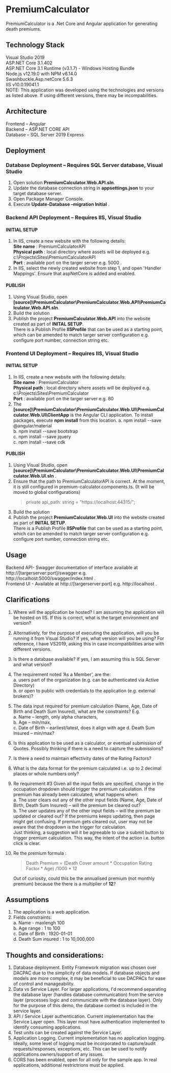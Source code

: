 # PremiumCalculator
PremiumCalculator is a .Net Core and Angular application for generating death premiums.


## Technology Stack 
Visual Studio 2019  
ASP.NET Core 3.1.402  
ASP.NET Core 3.1 Runtime (v3.1.7) - Windows Hosting Bundle   
Node.js v12.19.0 with NPM v6.14.0   
Swashbuckle.Asp.netCore 5.6.3   
IIS v10.0.19041.1   
NOTE: This application was developed using the technologies and versions as listed above. If using different versions, there may be incompabilities.    

 
## Architecture 
Frontend – Angular   
Backend – ASP.NET CORE API   
Database – SQL Server 2019 Express    


## Deployment 

### Database Deployment – Requires SQL Server database, Visual Studio  
1. Open solution **PremiumCalculator.Web.API.sln**. 
2. Update the database connection string in **appsettings.json** to your target database server. 
3. Open Package Manager Console. 
4. Execute **Update-Database –migration Initial** . 

 
### Backend API Deployment – Requires IIS, Visual Studio 
#### INITIAL SETUP
1. In IIS, create a new website with the following details:  
	**Site name** : PremiumCalculatorAPI   
	**Physical path** : local directory where assets will be deployed e.g. c:\Projects\Sites\PremiumCalculatorAPI   
	**Port** : available port on the targer server e.g. 5000 .   
2. In IIS, select the newly created website from step 1, and open 'Handler Mappings'.  Ensure that aspNetCore is added and enabled. 

#### PUBLISH 
1. Using Visual Studio, open **[source]\PremiumCalculator\PremiumCalculator.Web.API\PremiumCalculator.Web.API.sln**. 
2. Build the solution
3. Publish the project **PremiumCalculator.Web.API** into the website created as part of **INITAL SETUP**.  
There is a Publish Profile **IISProfile** that can be used as a starting point, which can be amended to match targer server configuration e.g. configure port number, connection string etc. 

 
### Frontend UI Deployment – Requires IIS, Visual Studio 
#### INITIAL SETUP
1. In IIS, create a new website with the following details:   
	**Site name** : PremiumCalculator   
	**Physical path** : local directory where assets will be deployed e.g. c:\Projects\Sites\PremiumCalculator  
	**Port** : available port on the targer server e.g. 80 
2. The **[source]\PremiumCalculator\PremiumCalculator.Web.UI\PremiumCalculator.Web.UI\ClientApp** is the Angular CLI application.  To install packages, execute **npm install** from this location.
	a. npm install --save @angular/material  
	b. npm install --save bootstrap  
	c. npm install --save jquery  
	c. npm install --save cdk   

#### PUBLISH
1. Using Visual Studio, open **[source]\PremiumCalculator\PremiumCalculator.Web.UI\PremiumCalculator.Web.UI.sln** . 
2. Ensure that the path to PremiumCalculatorAPI is correct. At the moment, it is still configured in premium-calculator.components.ts.  (It will be moved to global configurations) 
	> private api_path: string = "https://localhost:44315/";
3. Build the solution
4. Publish the project **PremiumCalculator.Web.UI** into the website created as part of **INITAL SETUP**.   
There is a Publish Profile **IISProfile** that can be used as a starting point, which can be amended to match targer server configuration e.g. configure port number, connection string etc. 


## Usage 
Backend API- Swagger documentation of interface available at http://[targerserver:port]/swagger e.g. http://localhost:5000/swagger/index.html .  
Frontend UI - Available at http://[targerserver:port] e.g. http://localhost .

## Clarifications
1.	Where will the application be hosted? I am assuming the application will be hosted on IIS.  If this is correct, what is the target environment and version?
2.	Alternatively, for the purpose of executing the application, will you be running it from Visual Studio?  If yes, what version will you be using?  For reference, I have VS2019, asking this in case incompatibilities arise with different versions.
3.	Is there a database available?  If yes, I am assuming this is SQL Server and what version?    
4.	The requirement noted ‘As a Member’, are the:  
	a. users part of the organization (e.g. can be authenticated via Active Directory)  
	b. or open to public with credentials to the application (e.g. external brokers)?
5.	The data input required for premium calculation (Name, Age, Date of Birth and Death Sum Insured), what are the constraints? E.g.  
	a. Name – length, only alpha characters,  
	b. Age – min/max,   
	c. Date of Birth – earliest/latest, does it align with age 
	d. Death Sum Insured – min/max?
6.	Is this application to be used as a calculator, or eventual submission of Quotes.  Possibly thinking if there is a need to capture the submissions?  
7.	Is there a need to maintain effectivity dates of the Rating Factors? 
8.	What is the data format for the premium calculated i.e. up to 2 decimal places or whole numbers only?
9.	Re requirement #3 Given all the input fields are specified, change in the occupation dropdown should trigger the premium calculation.  If the premium has already been calculated, what happens when:  
	a. The user clears out any of the other input fields (Name, Age, Date of Birth, Death Sum Insured)  – will the premium be cleared out?  
	b. The user  updates any of the other input fields – will the premium be updated or cleared out?  If the premiums keeps updating, then page might get confusing.  If premium gets cleared out, user may not be aware that the dropdown is the trigger for calculation.   
Just thinking, a suggestion will it be agreeable to use a submit button to trigger premium calculation.  This way, the intent of the action i.e. button click is clear.
10. Re the premium formula :  
	>Death Premium = (Death Cover amount * Occupation Rating Factor * Age) /1000 * 12 

	Out of curiosity, could this be the annualised premium (not monthly premium) because the there is a multiplier of **12**?

## Assumptions 
1. The application is a web application.
2. Fields constraints:  
	a. Name - maxlengh 100  
	b. Age range : 1 to 100  
	c. Date of Birth : 1920-01-01   
	d. Death Sum insured : 1 to 10,000,000

 
## Thoughts and considerations: 
1. Database deployment. Entity Framework migration was chosen over DACPAC due to the simplicity of data models.  If database objects and models are more complex, it may be beneficial to use DACPACs for ease of control and manageability. 
2. Data vs Service Layer. For larger applications, I'd recommend separating the database layer (handles database communication) from the service layer (processes logic and communicate with the database layer).  Only for the purpose of this demo, the database context is included in the service layer. 
3. API / Service Layer authentication. Current implementation has the Service Layer open.  This layer must have authentication implemented to identify consuming applications. 
4. Test units can be created against the Service Layer.
5. Application Logging. Current implementation has no application logging.  Ideally, some level of logging must be incorporated to capture/audit requests/responses, exceptions, etc. This can be used to notify applications owners/support of any issues. 
6. CORS has been enabled, open for all only for the sample app.  In real applications, additional restrictrions must be applied.


 